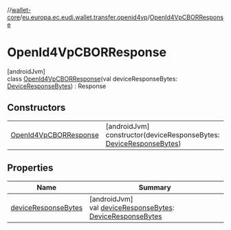 //[wallet-core](../../../index.md)/[eu.europa.ec.eudi.wallet.transfer.openid4vp](../index.md)/[OpenId4VpCBORResponse](index.md)

# OpenId4VpCBORResponse

[androidJvm]\
class [OpenId4VpCBORResponse](index.md)(val deviceResponseBytes: [DeviceResponseBytes](../index.md#943895756%2FClasslikes%2F1615067946)) : Response

## Constructors

| | |
|---|---|
| [OpenId4VpCBORResponse](-open-id4-vp-c-b-o-r-response.md) | [androidJvm]<br>constructor(deviceResponseBytes: [DeviceResponseBytes](../index.md#943895756%2FClasslikes%2F1615067946)) |

## Properties

| Name | Summary |
|---|---|
| [deviceResponseBytes](device-response-bytes.md) | [androidJvm]<br>val [deviceResponseBytes](device-response-bytes.md): [DeviceResponseBytes](../index.md#943895756%2FClasslikes%2F1615067946) |
